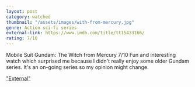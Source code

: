 ```yaml
---
layout: post
category: watched
thumbnail: "/assets/images/with-from-mercury.jpg"
genre: Action sci-fi series
external-link: https://www.imdb.com/title/tt15433166/
rating: 7/10
---
```

Mobile Suit Gundam: The Witch from Mercury
7/10
Fun and interesting watch which surprised me because I didn't really enjoy some older Gundam series. It's an on-going series so my opinion might change.

["External"](https://www.imdb.com/title/tt15433166/)